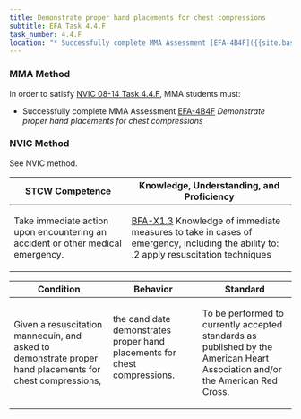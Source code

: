 ```yaml
---
title: Demonstrate proper hand placements for chest compressions
subtitle: EFA Task 4.4.F 
task_number: 4.4.F
location: "* Successfully complete MMA Assessment [EFA-4B4F]({{site.baseurl}}/assessments/Common/EFA-4B4F) *Demonstrate proper hand placements for chest compressions*" 
---
```



### MMA Method

In order to satisfy  [NVIC 08-14  Task  4.4.F]({{site.baseurl}}/assets/images/nvic-08-14.pdf), MMA students must:

* Successfully complete MMA Assessment [EFA-4B4F]({{site.baseurl}}/assessments/Common/EFA-4B4F) *Demonstrate proper hand placements for chest compressions*


### NVIC Method

<a onclick="togglevisibility('nvic_methods')" >See NVIC method.</a>

<div id='nvic_methods' class='hide'>

<table>
<thead>
<tr>
<th class='forty'> STCW Competence </th>
<th class='sixty'> Knowledge, Understanding, and Proficiency </th>
</tr>
</thead>




<tbody>
<tr><td markdown='1'>

Take immediate action upon encountering an accident or other medical emergency.

</td><td markdown='1'>

[BFA-X1.3](../../tables/613.html#BFA-X1.3) Knowledge of immediate measures to take in cases of emergency, including the ability to:
.2  apply resuscitation techniques

</td></tr>


</tbody>
</table>


<table>
<thead>
<tr><th class='twenty'>  Condition </th><th class='twenty'> Behavior </th><th  class='sixty'>Standard </th></tr>
</thead>
<tbody >



<tr><td markdown='1'>

Given a resuscitation mannequin, and asked to demonstrate proper hand placements for chest compressions,

</td><td markdown='1'>

the candidate demonstrates proper hand placements for chest compressions.

<br>

<div class="tooltip">
<span class="tooltiptext">
</span>
</div>


</td><td markdown='1'>

To be performed to currently accepted standards as published by the American Heart Association and/or the American Red Cross.

</td></tr>
</tbody>
</table>
</div>
